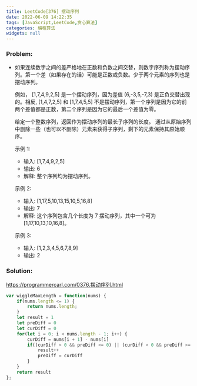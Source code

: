 ```yaml
---
title: LeetCode[376] 摆动序列
date: 2022-06-09 14:22:35
tags: [JavaScript,LeetCode,贪心算法]
categories: 编程算法
widgets: null
---
```


### Problem:

- 如果连续数字之间的差严格地在正数和负数之间交替，则数字序列称为摆动序列。第一个差（如果存在的话）可能是正数或负数。少于两个元素的序列也是摆动序列。

  例如， [1,7,4,9,2,5] 是一个摆动序列，因为差值 (6,-3,5,-7,3) 是正负交替出现的。相反, [1,4,7,2,5] 和 [1,7,4,5,5] 不是摆动序列，第一个序列是因为它的前两个差值都是正数，第二个序列是因为它的最后一个差值为零。

  给定一个整数序列，返回作为摆动序列的最长子序列的长度。 通过从原始序列中删除一些（也可以不删除）元素来获得子序列，剩下的元素保持其原始顺序。

  示例 1:

  - 输入: [1,7,4,9,2,5]
  - 输出: 6
  - 解释: 整个序列均为摆动序列。

  示例 2:

  - 输入: [1,17,5,10,13,15,10,5,16,8]
  - 输出: 7
  - 解释: 这个序列包含几个长度为 7 摆动序列，其中一个可为[1,17,10,13,10,16,8]。

  示例 3:

  - 输入: [1,2,3,4,5,6,7,8,9]
  - 输出: 2

  


<!--more-->

### Solution:

https://programmercarl.com/0376.摆动序列.html

```javascript
var wiggleMaxLength = function(nums) {
    if(nums.length <= 1) {
        return nums.length;
    }
    let result = 1
    let preDiff = 0
    let curDiff = 0
    for(let i = 0; i < nums.length - 1; i++) {
        curDiff = nums[i + 1] - nums[i]
        if((curDiff > 0 && preDiff <= 0) || (curDiff < 0 && preDiff >= 0)) {
            result++
            preDiff = curDiff
        }
    }
    return result
};
```